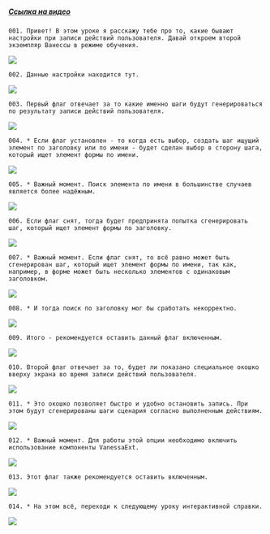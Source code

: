 ﻿##### [Ссылка на видео](https://youtu.be/j5bhhJnsW2U)

	001. Привет! В этом уроке я расскажу тебе про то, какие бывают настройки при записи действий пользователя. Давай откроем второй экземпляр Ванессы в режиме обучения.

![](https://vanessa-files.do.bit-erp.ru/Doc/1.2.040.1/MD/Глава02/images/000_ЗакладкаСервисОсновныеЗаписьДействийПользователя.png)

	002. Данные настройки находится тут.

![](https://vanessa-files.do.bit-erp.ru/Doc/1.2.040.1/MD/Глава02/images/007_ЗакладкаСервисОсновныеЗаписьДействийПользователя.png)

	003. Первый флаг отвечает за то какие именно шаги будут генерироваться по результату записи действий пользователя.

![](https://vanessa-files.do.bit-erp.ru/Doc/1.2.040.1/MD/Глава02/images/012_ЗакладкаСервисОсновныеЗаписьДействийПользователя.png)

	004. * Если флаг установлен - то когда есть выбор, создать шаг ищущий элемент по заголовку или по имени - будет сделан выбор в сторону шага, который ищет элемент формы по имени.

![](https://vanessa-files.do.bit-erp.ru/Doc/1.2.040.1/MD/Глава02/images/015_ЗакладкаСервисОсновныеЗаписьДействийПользователя.png)

	005. * Важный момент. Поиск элемента по имени в большинстве случаев является более надёжным.

![](https://vanessa-files.do.bit-erp.ru/Doc/1.2.040.1/MD/Глава02/images/016_ЗакладкаСервисОсновныеЗаписьДействийПользователя.png)

	006. Если флаг снят, тогда будет предпринята попытка сгенерировать шаг, который ищет элемент формы по заголовку.

![](https://vanessa-files.do.bit-erp.ru/Doc/1.2.040.1/MD/Глава02/images/019_ЗакладкаСервисОсновныеЗаписьДействийПользователя.png)

	007. * Важный момент. Если флаг снят, то всё равно может быть сгенерирован шаг, который ищет элемент формы по имени, так как, например, в форме может быть несколько элементов с одинаковым заголовком.

![](https://vanessa-files.do.bit-erp.ru/Doc/1.2.040.1/MD/Глава02/images/022_ЗакладкаСервисОсновныеЗаписьДействийПользователя.png)

	008. * И тогда поиск по заголовку мог бы сработать некорректно.

![](https://vanessa-files.do.bit-erp.ru/Doc/1.2.040.1/MD/Глава02/images/023_ЗакладкаСервисОсновныеЗаписьДействийПользователя.png)

	009. Итого - рекомендуется оставить данный флаг включенным.

![](https://vanessa-files.do.bit-erp.ru/Doc/1.2.040.1/MD/Глава02/images/026_ЗакладкаСервисОсновныеЗаписьДействийПользователя.png)

	010. Второй флаг отвечает за то, будет ли показано специальное окошко вверху экрана во время записи действий пользователя.

![](https://vanessa-files.do.bit-erp.ru/Doc/1.2.040.1/MD/Глава02/images/031_ЗакладкаСервисОсновныеЗаписьДействийПользователя.png)

	011. * Это окошко позволяет быстро и удобно остановить запись. При этом будут сгенерированы шаги сценария согласно выполненным действиям.

![](https://vanessa-files.do.bit-erp.ru/Doc/1.2.040.1/MD/Глава02/images/034_ЗакладкаСервисОсновныеЗаписьДействийПользователя.png)

	012. * Важный момент. Для работы этой опции необходимо включить использование компоненты VanessaExt.

![](https://vanessa-files.do.bit-erp.ru/Doc/1.2.040.1/MD/Глава02/images/035_ЗакладкаСервисОсновныеЗаписьДействийПользователя.png)

	013. Этот флаг также рекомендуется оставить включенным.

![](https://vanessa-files.do.bit-erp.ru/Doc/1.2.040.1/MD/Глава02/images/038_ЗакладкаСервисОсновныеЗаписьДействийПользователя.png)

	014. * На этом всё, переходи к следующему уроку интерактивной справки.

![](https://vanessa-files.do.bit-erp.ru/Doc/1.2.040.1/MD/Глава02/images/041_ЗакладкаСервисОсновныеЗаписьДействийПользователя.png)
